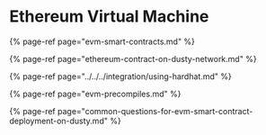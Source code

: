 # Ethereum Virtual Machine

{% page-ref page="evm-smart-contracts.md" %}

{% page-ref page="ethereum-contract-on-dusty-network.md" %}

{% page-ref page="../../../integration/using-hardhat.md" %}

{% page-ref page="evm-precompiles.md" %}

{% page-ref page="common-questions-for-evm-smart-contract-deployment-on-dusty.md" %}



